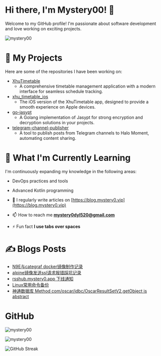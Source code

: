 # Hi there, I'm Mystery00! 👋
Welcome to my GitHub profile! I'm passionate about software development and love working on exciting projects.
<p align="left"> <img src="https://komarev.com/ghpvc/?username=mystery00&label=Profile%20views&color=0e75b6&style=flat" alt="mystery00" /> </p>

# 🔭 My Projects
Here are some of the repositories I have been working on:

- [XhuTimetable](https://github.com/Mystery00/XhuTimetable)
    - A comprehensive timetable management application with a modern interface for seamless schedule tracking.
- [xhu_timetable_ios](https://github.com/Mystery00/xhu_timetable_ios)
    - The iOS version of the XhuTimetable app, designed to provide a smooth experience on Apple devices.
- [go-jasypt](https://github.com/Mystery00/go-jasypt)
    - A Golang implementation of Jasypt for strong encryption and decryption solutions in your projects.
- [telegram-channel-publisher](https://github.com/Mystery00/telegram-channel-publisher)
    - A tool to publish posts from Telegram channels to Halo Moment, automating content sharing.

# 🌱 What I'm Currently Learning
I'm continuously expanding my knowledge in the following areas:

- DevOps practices and tools
- Advanced Kotlin programming

- 📝 I regularly write articles on [https://blog.mystery0.vip](https://blog.mystery0.vip)
- 📫 How to reach me **mystery0dyl520@gmail.com**
- ⚡ Fun fact **I use tabs over spaces**

# ✍️ Blogs Posts
<!-- BLOG-POST-LIST:START -->
- [N9E与categraf docker镜像制作记录](https://blog.mystery0.vip/archives/build_docker_image_for_n9e_categraf)
- [alpine镜像发送ssl请求报错踩坑记录](https://blog.mystery0.vip/archives/jdk8_alpine_docker_image_ssl_failed)
- [rsshub.mystery0.app 下线通知](https://blog.mystery0.vip/archives/rsshub_shutdown)
- [Linux常用命令备份](https://blog.mystery0.vip/archives/linux_script_backup)
- [神通数据库 Method com/oscar/jdbc/OscarResultSetV2.getObject is abstract](https://blog.mystery0.vip/archives/java_connect_oscar_db_failed)
<!-- BLOG-POST-LIST:END -->

# GitHub
<p><img src="https://github-readme-stats.mystery0.app/api/top-langs/?username=mystery00&show_icons=true&locale=cn&layout=donut&hide=html,c,javascript&langs_count=8" alt="mystery00" /></p>
<p><img src="https://github-readme-stats.mystery0.app/api?username=mystery00&show_icons=true&locale=cn" alt="mystery00" /></p>
<p><img src="https://streak-stats.demolab.com/?user=mystery00&locale=zh_Hans&date_format=%5BY.%5Dn.j" alt="GitHub Streak" /></p>
